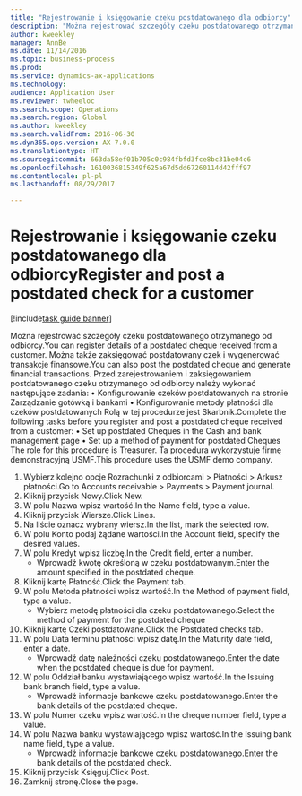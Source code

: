```yaml
--- 
title: "Rejestrowanie i księgowanie czeku postdatowanego dla odbiorcy"
description: "Można rejestrować szczegóły czeku postdatowanego otrzymanego od odbiorcy."
author: kweekley
manager: AnnBe
ms.date: 11/14/2016
ms.topic: business-process
ms.prod: 
ms.service: dynamics-ax-applications
ms.technology: 
audience: Application User
ms.reviewer: twheeloc
ms.search.scope: Operations
ms.search.region: Global
ms.author: kweekley
ms.search.validFrom: 2016-06-30
ms.dyn365.ops.version: AX 7.0.0
ms.translationtype: HT
ms.sourcegitcommit: 663da58ef01b705c0c984fbfd3fce8bc31be04c6
ms.openlocfilehash: 1610036815349f625a67d5dd67260114d42fff97
ms.contentlocale: pl-pl
ms.lasthandoff: 08/29/2017

---
```

# <a name="register-and-post-a-postdated-check-for-a-customer"></a><span data-ttu-id="62ef7-103">Rejestrowanie i księgowanie czeku postdatowanego dla odbiorcy</span><span class="sxs-lookup"><span data-stu-id="62ef7-103">Register and post a postdated check for a customer</span></span>

[!include[task guide banner](../../includes/task-guide-banner.md)]

<span data-ttu-id="62ef7-104">Można rejestrować szczegóły czeku postdatowanego otrzymanego od odbiorcy.</span><span class="sxs-lookup"><span data-stu-id="62ef7-104">You can register details of a postdated cheque received from a customer.</span></span> <span data-ttu-id="62ef7-105">Można także zaksięgować postdatowany czek i wygenerować transakcje finansowe.</span><span class="sxs-lookup"><span data-stu-id="62ef7-105">You can also post the postdated cheque and generate financial transactions.</span></span>   <span data-ttu-id="62ef7-106">Przed zarejestrowaniem i zaksięgowaniem postdatowanego czeku otrzymanego od odbiorcy należy wykonać następujące zadania:  • Konfigurowanie czeków postdatowanych na stronie Zarządzanie gotówką i bankami • Konfigurowanie metody płatności dla czeków postdatowanych   Rolą w tej procedurze jest Skarbnik.</span><span class="sxs-lookup"><span data-stu-id="62ef7-106">Complete the following tasks before you register and post a postdated cheque received from a customer:   • Set up postdated Cheques in the Cash and bank management page • Set up a method of payment for postdated Cheques   The role for this procedure is Treasurer.</span></span> <span data-ttu-id="62ef7-107">Ta procedura wykorzystuje firmę demonstracyjną USMF.</span><span class="sxs-lookup"><span data-stu-id="62ef7-107">This procedure uses the USMF demo company.</span></span>

1. <span data-ttu-id="62ef7-108">Wybierz kolejno opcje Rozrachunki z odbiorcami > Płatności > Arkusz płatności.</span><span class="sxs-lookup"><span data-stu-id="62ef7-108">Go to Accounts receivable > Payments > Payment journal.</span></span>
2. <span data-ttu-id="62ef7-109">Kliknij przycisk Nowy.</span><span class="sxs-lookup"><span data-stu-id="62ef7-109">Click New.</span></span>
3. <span data-ttu-id="62ef7-110">W polu Nazwa wpisz wartość.</span><span class="sxs-lookup"><span data-stu-id="62ef7-110">In the Name field, type a value.</span></span>
4. <span data-ttu-id="62ef7-111">Kliknij przycisk Wiersze.</span><span class="sxs-lookup"><span data-stu-id="62ef7-111">Click Lines.</span></span>
5. <span data-ttu-id="62ef7-112">Na liście oznacz wybrany wiersz.</span><span class="sxs-lookup"><span data-stu-id="62ef7-112">In the list, mark the selected row.</span></span>
6. <span data-ttu-id="62ef7-113">W polu Konto podaj żądane wartości.</span><span class="sxs-lookup"><span data-stu-id="62ef7-113">In the Account field, specify the desired values.</span></span>
7. <span data-ttu-id="62ef7-114">W polu Kredyt wpisz liczbę.</span><span class="sxs-lookup"><span data-stu-id="62ef7-114">In the Credit field, enter a number.</span></span>
    * <span data-ttu-id="62ef7-115">Wprowadź kwotę określoną w czeku postdatowanym.</span><span class="sxs-lookup"><span data-stu-id="62ef7-115">Enter the amount specified in the postdated cheque.</span></span>  
8. <span data-ttu-id="62ef7-116">Kliknij kartę Płatność.</span><span class="sxs-lookup"><span data-stu-id="62ef7-116">Click the Payment tab.</span></span>
9. <span data-ttu-id="62ef7-117">W polu Metoda płatności wpisz wartość.</span><span class="sxs-lookup"><span data-stu-id="62ef7-117">In the Method of payment field, type a value.</span></span>
    * <span data-ttu-id="62ef7-118">Wybierz metodę płatności dla czeku postdatowanego.</span><span class="sxs-lookup"><span data-stu-id="62ef7-118">Select the method of payment for the postdated cheque</span></span>  
10. <span data-ttu-id="62ef7-119">Kliknij kartę Czeki postdatowane.</span><span class="sxs-lookup"><span data-stu-id="62ef7-119">Click the Postdated checks tab.</span></span>
11. <span data-ttu-id="62ef7-120">W polu Data terminu płatności wpisz datę.</span><span class="sxs-lookup"><span data-stu-id="62ef7-120">In the Maturity date field, enter a date.</span></span>
    * <span data-ttu-id="62ef7-121">Wprowadź datę należności czeku postdatowanego.</span><span class="sxs-lookup"><span data-stu-id="62ef7-121">Enter the date when the postdated cheque is due for payment.</span></span>  
12. <span data-ttu-id="62ef7-122">W polu Oddział banku wystawiającego wpisz wartość.</span><span class="sxs-lookup"><span data-stu-id="62ef7-122">In the Issuing bank branch field, type a value.</span></span>
    * <span data-ttu-id="62ef7-123">Wprowadź informacje bankowe czeku postdatowanego.</span><span class="sxs-lookup"><span data-stu-id="62ef7-123">Enter the bank details of the postdated cheque.</span></span>  
13. <span data-ttu-id="62ef7-124">W polu Numer czeku wpisz wartość.</span><span class="sxs-lookup"><span data-stu-id="62ef7-124">In the cheque number field, type a value.</span></span>
14. <span data-ttu-id="62ef7-125">W polu Nazwa banku wystawiającego wpisz wartość.</span><span class="sxs-lookup"><span data-stu-id="62ef7-125">In the Issuing bank name field, type a value.</span></span>
    * <span data-ttu-id="62ef7-126">Wprowadź informacje bankowe czeku postdatowanego.</span><span class="sxs-lookup"><span data-stu-id="62ef7-126">Enter the bank details of the postdated check.</span></span>  
15. <span data-ttu-id="62ef7-127">Kliknij przycisk Księguj.</span><span class="sxs-lookup"><span data-stu-id="62ef7-127">Click Post.</span></span>
16. <span data-ttu-id="62ef7-128">Zamknij stronę.</span><span class="sxs-lookup"><span data-stu-id="62ef7-128">Close the page.</span></span>


